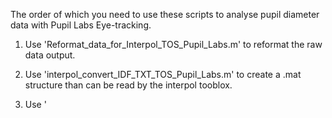 The order of which you need to use these scripts to analyse pupil diameter data with Pupil Labs Eye-tracking.

1. Use 'Reformat_data_for_Interpol_TOS_Pupil_Labs.m' to reformat the raw data output.

2. Use 'interpol_convert_IDF_TXT_TOS_Pupil_Labs.m' to create a .mat structure than can be read by the interpol tooblox.

3. Use '
